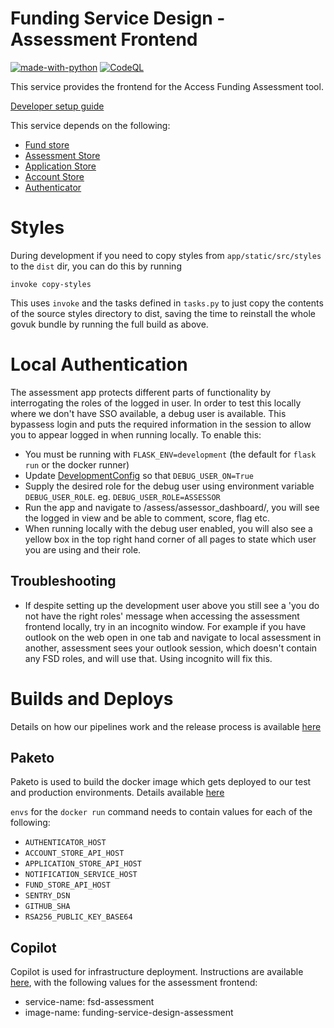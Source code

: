 # Funding Service Design - Assessment Frontend

[![made-with-python](https://img.shields.io/badge/Made%20with-Python-1f425f.svg)](https://www.python.org/)
[![CodeQL](https://github.com/communitiesuk/funding-service-design-assessment/actions/workflows/codeql-analysis.yml/badge.svg)](https://github.com/communitiesuk/funding-service-design-assessment/actions/workflows/codeql-analysis.yml)

This service provides the frontend for the Access Funding Assessment tool.

[Developer setup guide](https://github.com/communitiesuk/funding-service-design-workflows/blob/main/readmes/python-repos-setup.md)

This service depends on the following:
- [Fund store](https://github.com/communitiesuk/funding-service-design-fund-store)
- [Assessment Store](https://github.com/communitiesuk/funding-service-design-assessment-store)
- [Application Store](https://github.com/communitiesuk/funding-service-design-application-store)
- [Account Store](https://github.com/communitiesuk/funding-service-design-account-store)
- [Authenticator](https://github.com/communitiesuk/funding-service-design-authenticator)

# Styles
During development if you need to copy styles from `app/static/src/styles` to the `dist` dir, you can do this by running

    invoke copy-styles

This uses `invoke` and the tasks defined in `tasks.py` to just copy the contents of the source styles directory to dist, saving the time to reinstall the whole govuk bundle by running the full build as above.

# Local Authentication
The assessment app protects different parts of functionality by interrogating the roles of the logged in user. In order to test this locally where we don't have SSO available, a debug user is available. This bypassess login and puts the required information in the session to allow you to appear logged in when running locally. To enable this:
* You must be running with `FLASK_ENV=development` (the default for `flask run` or the docker runner)
* Update [DevelopmentConfig](../config/envs/development.py) so that `DEBUG_USER_ON=True`
* Supply the desired role for the debug user using environment variable `DEBUG_USER_ROLE`. eg. `DEBUG_USER_ROLE=ASSESSOR`
* Run the app and navigate to /assess/assessor_dashboard/, you will see the logged in view and be able to comment, score, flag etc.
* When running locally with the debug user enabled, you will also see a yellow box in the top right hand corner of all pages to state which user you are using and their role.

## Troubleshooting
- If despite setting up the development user above you still see a 'you do not have the right roles' message when accessing the assessment frontend locally, try in an incognito window. For example if you have outlook on the web open in one tab and navigate to local assessment in another, assessment sees your outlook session, which doesn't contain any FSD roles, and will use that. Using incognito will fix this.

# Builds and Deploys
Details on how our pipelines work and the release process is available [here](https://dluhcdigital.atlassian.net/wiki/spaces/FS/pages/73695505/How+do+we+deploy+our+code+to+prod)
## Paketo
Paketo is used to build the docker image which gets deployed to our test and production environments. Details available [here](https://github.com/communitiesuk/funding-service-design-workflows/blob/main/readmes/python-repos-paketo.md)

`envs` for the `docker run` command needs to contain values for each of the following:

* `AUTHENTICATOR_HOST`
* `ACCOUNT_STORE_API_HOST`
* `APPLICATION_STORE_API_HOST`
* `NOTIFICATION_SERVICE_HOST`
* `FUND_STORE_API_HOST`
* `SENTRY_DSN`
* `GITHUB_SHA`
* `RSA256_PUBLIC_KEY_BASE64`

## Copilot
Copilot is used for infrastructure deployment. Instructions are available [here](https://github.com/communitiesuk/funding-service-design-workflows/blob/main/readmes/python-repos-copilot.md), with the following values for the assessment frontend:
- service-name: fsd-assessment
- image-name: funding-service-design-assessment
